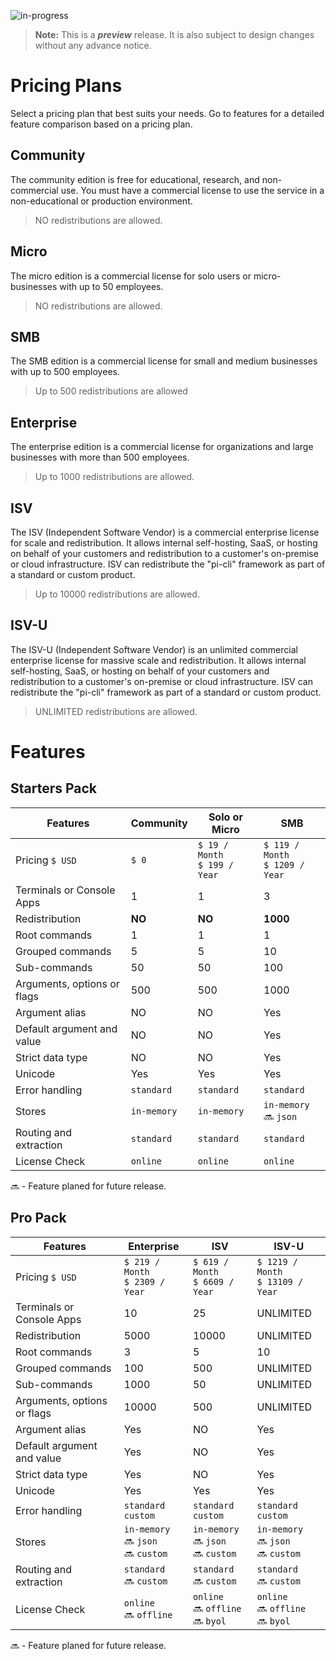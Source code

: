 ﻿![in-progress](https://img.shields.io/badge/status-in--progress-yellow)

> **Note:** This is a ***preview*** release. It is also subject to design changes without any advance notice.

# Pricing Plans

Select a pricing plan that best suits your needs. Go to features for a detailed feature comparison based on a pricing plan.

## Community
The community edition is free for educational, research, and non-commercial use. You must have a commercial license to use the service in a non-educational or production environment. 

> NO redistributions are allowed.

## Micro
The micro edition is a commercial license for solo users or micro-businesses with up to 50 employees. 

> NO redistributions are allowed.

## SMB
The SMB edition is a commercial license for small and medium businesses with up to 500 employees.

> Up to 500 redistributions are allowed

## Enterprise
The enterprise edition is a commercial license for organizations and large businesses with more than 500 employees.

> Up to 1000 redistributions are allowed.

## ISV
The ISV (Independent Software Vendor) is a commercial enterprise license for scale and redistribution. It allows internal self-hosting, SaaS, or hosting on behalf of your customers and redistribution to a customer's on-premise or cloud infrastructure. ISV can redistribute the "pi-cli" framework as part of a standard or custom product.

> Up to 10000 redistributions are allowed.

## ISV-U
The ISV-U (Independent Software Vendor) is an unlimited commercial enterprise license for massive scale and redistribution. It allows internal self-hosting, SaaS, or hosting on behalf of your customers and redistribution to a customer's on-premise or cloud infrastructure. ISV can redistribute the "pi-cli" framework as part of a standard or custom product.

> UNLIMITED redistributions are allowed.


# Features

## Starters Pack
| Features                    | Community   | Solo or Micro  | SMB             |
|-----------------------------|-------------|----------------|-----------------|
| Pricing `$ USD`             | `$ 0`       | `$ 19 / Month`<br>`$ 199 / Year` | `$ 119 / Month`<br>`$ 1209 / Year` |
| Terminals or Console Apps   | 1           | 1              | 3               |
| Redistribution              | **NO**      | **NO**         | **1000**        |
| Root commands               | 1           | 1              | 1               |
| Grouped commands            | 5           | 5              | 10              |
| Sub-commands                | 50          | 50             | 100             |
| Arguments, options or flags | 500         | 500            | 1000            |
| Argument alias              | NO          | NO             | Yes             |
| Default argument and value  | NO          | NO             | Yes             |
| Strict data type            | NO          | NO             | Yes             |
| Unicode                     | Yes         | Yes            | Yes             |
| Error handling              | `standard`  | `standard`     | `standard`      |
| Stores                      | `in-memory` | `in-memory`    | `in-memory`<br> 🔜 `json` |
| Routing and extraction      | `standard`  | `standard`     | `standard`      |
| License Check               | `online`    | `online`       | `online`        |

🔜 - Feature planed for future release.

## Pro Pack
| Features                    | Enterprise      | ISV             | ISV-U            |
|-----------------------------|-----------------|-----------------|------------------|
| Pricing `$ USD`             | `$ 219 / Month`<br>`$ 2309 / Year` | `$ 619 / Month`<br>`$ 6609 / Year` | `$ 1219 / Month`<br>`$ 13109 / Year` |
| Terminals or Console Apps   | 10              | 25              | UNLIMITED        |
| Redistribution              | 5000            | 10000           | UNLIMITED        |
| Root commands               | 3               | 5               | 10               |
| Grouped commands            | 100             | 500             | UNLIMITED        |
| Sub-commands                | 1000            | 50              | UNLIMITED        |
| Arguments, options or flags | 10000           | 500             | UNLIMITED        |
| Argument alias              | Yes             | NO              | Yes              |
| Default argument and value  | Yes             | NO              | Yes              |
| Strict data type            | Yes             | NO              | Yes              |
| Unicode                     | Yes             | Yes             | Yes              |
| Error handling              | `standard`<br>`custom` | `standard`<br>`custom` | `standard`<br>`custom` |
| Stores                      | `in-memory`<br>🔜 `json`<br>🔜 `custom` | `in-memory`<br>🔜 `json`<br>🔜 `custom` | `in-memory`<br>🔜 `json`<br>🔜 `custom` |
| Routing and extraction      | `standard`<br>🔜 `custom` | `standard`<br>🔜 `custom` | `standard`<br>🔜 `custom` |
| License Check               | `online`<br>🔜 `offline` | `online`<br>🔜 `offline`<br>🔜 `byol` | `online`<br>🔜 `offline`<br>🔜 `byol` |

🔜 - Feature planed for future release.
